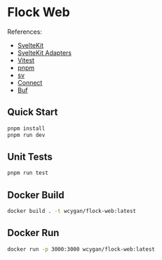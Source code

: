 # Flock Web

References:

- [SvelteKit](https://kit.svelte.dev/)
- [SvelteKit Adapters](https://kit.svelte.dev/docs/adapters)
- [Vitest](https://vitest.dev/)
- [pnpm](https://pnpm.io/)
- [sv](https://github.com/sveltejs/cli)
- [Connect](https://connectrpc.com/)
- [Buf](https://buf.build/)

## Quick Start

```bash
pnpm install
pnpm run dev
```

## Unit Tests

```bash
pnpm run test
```

## Docker Build

```bash
docker build . -t wcygan/flock-web:latest
```

## Docker Run

```bash
docker run -p 3000:3000 wcygan/flock-web:latest
```
